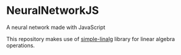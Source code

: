 # NeuralNetworkJS
A neural network made with JavaScript

This repository makes use of [simple-linalg](https://www.npmjs.com/package/simple-linalg) library for linear algebra operations.
